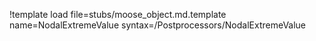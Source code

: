 !template load file=stubs/moose_object.md.template name=NodalExtremeValue syntax=/Postprocessors/NodalExtremeValue